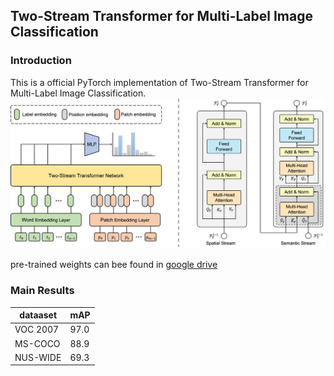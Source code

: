 ## Two-Stream Transformer for Multi-Label Image Classification

### Introduction
This is a official PyTorch implementation of Two-Stream Transformer for Multi-Label Image Classification.
![alt tsformer](src/tsformer.png)

pre-trained weights can bee found in [google drive](https://drive.google.com/drive/folders/1XOiLTpWHYRGR8itp4aqQZsbXWHV_TT0j?usp=sharing)

### Main Results
|  dataaset   | mAP  |
|  ---------  | ---- |
| VOC 2007    | 97.0 |
| MS-COCO     | 88.9 |
| NUS-WIDE    | 69.3 |
